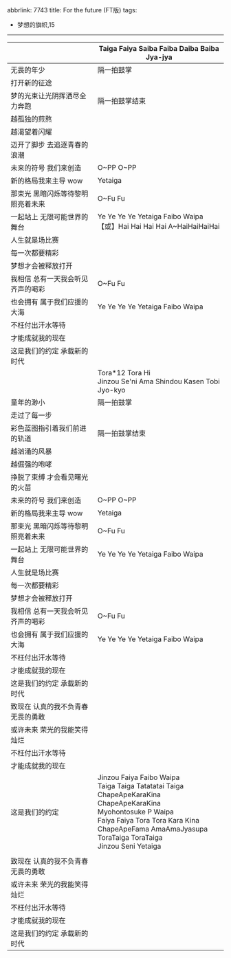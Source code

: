 abbrlink: 7743
title: For the future (FT版)
tags:
  - 梦想的旗帜,15
---

|      |Taiga Faiya Saiba Faiba Daiba Baiba Jya-jya|
|--|--|
|无畏的年少|隔一拍鼓掌|
|打开新的征途|      |
|梦的光束让光阴挥洒尽全力奔跑|隔一拍鼓掌结束|
|越孤独的煎熬|      |
|越渴望着闪耀|      |
|迈开了脚步 去追逐青春的浪潮|      |
|未来的符号 我们来创造|O~PP O~PP|
|新的格局我来主导 wow|Yetaiga|
|那束光 黑暗闪烁等待黎明照亮着未来|O~Fu Fu|
|一起站上 无限可能世界的舞台|Ye Ye Ye Ye Yetaiga Faibo Waipa<br>【或】Hai Hai Hai Hai A~HaiHaiHaiHai|
|人生就是场比赛|      |
|每一次都要精彩|      |
|梦想才会被释放打开|      |
|我相信 总有一天我会听见齐声的喝彩|O~Fu Fu|
|也会拥有 属于我们应援的大海|Ye Ye Ye Ye Yetaiga Faibo Waipa|
|不枉付出汗水等待|      |
|才能成就我的现在|      |
|这是我们的约定 承载新的时代|      |
|      |Tora*12 Tora Hi<br>Jinzou Se'ni Ama Shindou Kasen Tobi Jyo-kyo|
|童年的渺小|隔一拍鼓掌|
|走过了每一步|      |
|彩色蓝图指引着我们前进的轨道|隔一拍鼓掌结束|
|越汹涌的风暴|      |
|越倔强的咆哮|      |
|挣脱了束缚 才会看见曙光的火苗|      |
|未来的符号 我们来创造|O~PP O~PP|
|新的格局我来主导 wow|Yetaiga|
|那束光 黑暗闪烁等待黎明照亮着未来|O~Fu Fu|
|一起站上 无限可能世界的舞台|Ye Ye Ye Ye Yetaiga Faibo Waipa|
|人生就是场比赛|      |
|每一次都要精彩|      |
|梦想才会被释放打开|      |
|我相信 总有一天我会听见齐声的喝彩|O~Fu Fu|
|也会拥有 属于我们应援的大海|Ye Ye Ye Ye Yetaiga Faibo Waipa|
|不枉付出汗水等待|      |
|才能成就我的现在|      |
|这是我们的约定 承载新的时代|      |
|致现在 认真的我不负青春无畏的勇敢|      |
|或许未来 荣光的我能笑得灿烂|      |
|不枉付出汗水等待|      |
|才能成就我的现在|      |
|这是我们的约定|Jinzou Faiya Faibo Waipa<br>Taiga Taiga Tatatatai Taiga<br>ChapeApeKaraKina ChapeApeKaraKina<br>Myohontosuke P Waipa<br>Faiya Faiya Tora Tora Kara Kina<br>ChapeApeFama AmaAmaJyasupa<br>ToraTaiga ToraTaiga<br>Jinzou Seni Yetaiga|
|      |      |
|致现在 认真的我不负青春无畏的勇敢|      |
|或许未来 荣光的我能笑得灿烂|      |
|不枉付出汗水等待|      |
|才能成就我的现在|      |
|这是我们的约定 承载新的时代|      |